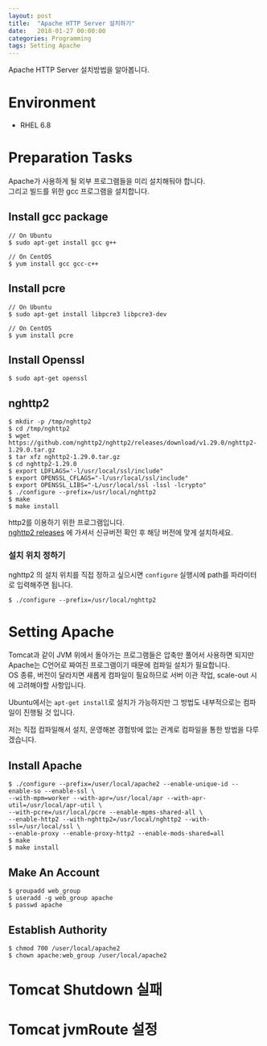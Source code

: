```yaml
---
layout: post
title:  "Apache HTTP Server 설치하기"
date:   2018-01-27 00:00:00
categories: Programming
tags: Setting Apache
---
```


Apache HTTP Server 설치방법을 알아봅니다.

<!--more-->

# Environment

  * RHEL 6.8

# Preparation Tasks

Apache가 사용하게 될 외부 프로그램들을 미리 설치해둬야 합니다.  
그리고 빌드를 위한 gcc 프로그램을 설치합니다.  

## Install gcc package

~~~terminal
// On Ubuntu
$ sudo apt-get install gcc g++

// On CentOS
$ yum install gcc gcc-c++
~~~

## Install pcre

~~~terminal
// On Ubuntu
$ sudo apt-get install libpcre3 libpcre3-dev

// On CentOS
$ yum install pcre
~~~

## Install Openssl

~~~terminal
$ sudo apt-get openssl
~~~

## nghttp2

~~~ terminal
$ mkdir -p /tmp/nghttp2
$ cd /tmp/nghttp2
$ wget https://github.com/nghttp2/nghttp2/releases/download/v1.29.0/nghttp2-1.29.0.tar.gz
$ tar xfz nghttp2-1.29.0.tar.gz
$ cd nghttp2-1.29.0
$ export LDFLAGS='-l/usr/local/ssl/include"
$ export OPENSSL_CFLAGS="-l/usr/local/ssl/include"
$ export OPENSSL_LIBS="-L/usr/local/ssl -lssl -lcrypto"
$ ./configure --prefix=/usr/local/nghttp2
$ make
$ make install
~~~

http2를 이용하기 위한 프로그램입니다.   
[nghttp2 releases](https://github.com/nghttp2/nghttp2/releases) 에 가셔서 신규버전 확인 후 해당 버전에 맞게 설치하세요.

### 설치 위치 정하기

nghttp2 의 설치 위치를 직접 정하고 싶으시면 ```configure``` 실행시에 path를 파라미터로 입력해주면 됩니다.  

~~~terminal
$ ./configure --prefix=/usr/local/nghttp2
~~~

# Setting Apache

Tomcat과 같이 JVM 위에서 돌아가는 프로그램들은 압축만 풀어서 사용하면 되지만  
Apache는 C언어로 짜여진 프로그램이기 때문에 컴파일 설치가 필요합니다.  
OS 종류, 버전이 달라지면 새롭게 컴파일이 필요하므로 서버 이관 작업, scale-out 시에 고려해야할 사항입니다.  

Ubuntu에서는  ```apt-get install```로 설치가 가능하지만 그 방법도 내부적으로는 컴파일이 진행될 것 입니다.  

저는 직접 컴파일해서 설치, 운영해본 경험밖에 없는 관계로 컴파일을 통한 방법을 다루겠습니다.  


## Install Apache

~~~terminal
$ ./configure --prefix=/user/local/apache2 --enable-unique-id --enable-so --enable-ssl \
--with-mpm=worker --with-apr=/usr/local/apr --with-apr-util=/usr/local/apr-util \
--with-pcre=/usr/local/pcre --enable-mpms-shared-all \
--enable-http2 --with-nghttp2=/usr/local/nghttp2 --with-ssl=/usr/local/ssl \
--enable-proxy --enable-proxy-http2 --enable-mods-shared=all
$ make
$ make install 
~~~


## Make An Account 

~~~terminal
$ groupadd web_group
$ useradd -g web_group apache
$ passwd apache
~~~

## Establish Authority

~~~terminal
$ chmod 700 /user/local/apache2
$ chown apache:web_group /user/local/apache2
~~~





# Tomcat Shutdown 실패

# Tomcat jvmRoute 설정





